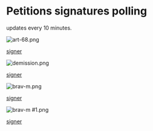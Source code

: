 Petitions signatures polling
============================

updates every 10 minutes.



![art-68.png][art-68]

[signer](https://petitions.assemblee-nationale.fr/initiatives/i-1123)


![demission.png][demission]

[signer](https://petitions.assemblee-nationale.fr/initiatives/i-1484)


![brav-m.png][brav-m]

[signer](https://petitions.assemblee-nationale.fr/initiatives/i-1446)


![brav-m #1.png][brav-m #1]

[signer](https://petitions.assemblee-nationale.fr/initiatives/i-1319)


[brav-m]: https://docs.google.com/spreadsheets/d/e/2PACX-1vTaQG5GcdXrinSC3tlJNf5I16eWZVfEnKwZxKM2b-tgS0VbOWbLGsVFNIeB6RvGWRr-E2s-GezWijig/pubchart?oid=1421214239&format=image
[art-68]: https://docs.google.com/spreadsheets/d/e/2PACX-1vTaQG5GcdXrinSC3tlJNf5I16eWZVfEnKwZxKM2b-tgS0VbOWbLGsVFNIeB6RvGWRr-E2s-GezWijig/pubchart?oid=1120464573&format=image
[demission]: https://docs.google.com/spreadsheets/d/e/2PACX-1vTaQG5GcdXrinSC3tlJNf5I16eWZVfEnKwZxKM2b-tgS0VbOWbLGsVFNIeB6RvGWRr-E2s-GezWijig/pubchart?oid=1545084010&format=image
[brav-m #1]: https://docs.google.com/spreadsheets/d/e/2PACX-1vTaQG5GcdXrinSC3tlJNf5I16eWZVfEnKwZxKM2b-tgS0VbOWbLGsVFNIeB6RvGWRr-E2s-GezWijig/pubchart?oid=544747026&format=image
